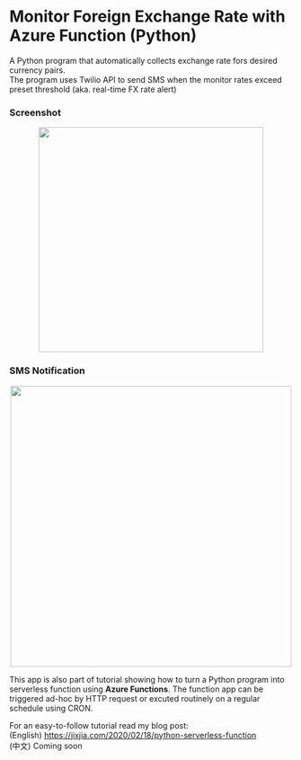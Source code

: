 # Monitor Foreign Exchange Rate with Azure Function (Python)

A Python program that automatically collects exchange rate fors desired currency pairs.    
The program uses Twilio API to send SMS when the monitor rates exceed preset threshold (aka. real-time FX rate alert)  

### Screenshot
<p align="center">
  <img src="https://jixjiadatabricks.blob.core.windows.net/images/demo-half.gif" width="400">
</p>

### SMS Notification

<p align="center">
  <img src="https://jixjia.files.wordpress.com/2020/04/demo.png" width="500">
</p>

This app is also part of tutorial showing how to turn a Python program into serverless function using **Azure Functions**. The function app can be triggered ad-hoc by HTTP request or excuted routinely on a regular schedule using CRON. 

For an easy-to-follow tutorial read my blog post:   
(English) https://jixjia.com/2020/02/18/python-serverless-function      
(中文) Coming soon
